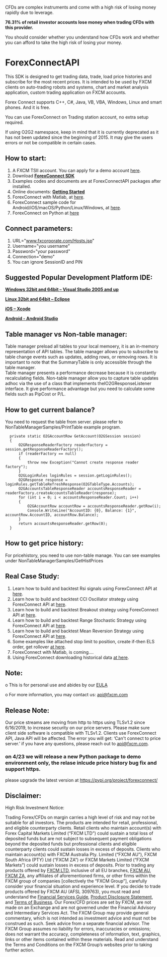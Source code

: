 CFDs are complex instruments and come with a high risk of losing money rapidly due to leverage.

**76.31% of retail investor accounts lose money when trading CFDs with this provider.**

You should consider whether you understand how CFDs work and whether you can afford to take the high risk of losing your money.

# ForexConnectAPI

This SDK is designed to get trading data, trade, load price histories and subscribe for the most recent prices. 
It is intended to be used by FXCM clients on auto-trading robots and systems, 
chart and market analysis application, custom trading application on FXCM accounts.

Forex Connect supports C++, C#, Java, VB, VBA, Windows, Linux and smart phones. And it is free.

You can use ForexConnect on Trading station account, no extra setup required.

If using O2G2 namespace, keep in mind that it is currently deprecated as it has not been updated since the beginning of 2015. 
It may give the users errors or not be compatible in certain cases.

## How to start:
1) A FXCM TSII account. You can apply for a demo account [here](https://www.fxcm.com/uk/algorithmic-trading/api-trading/). 
2) Download [**ForexConnect SDK**](http://www.fxcodebase.com/wiki/index.php/Download)
3) Examples codes and documents are at ForexConnectAPI packages after installed.
4) Online documents: [**Getting Started**](https://apiwiki.fxcorporate.com/api/Getting%20Started.pdf)
5) ForexConnect with Matlab, at [here](https://apiwiki.fxcorporate.com/api/StrategyRealCaseStudy/ForexConnectAPI/FXCM-MATLAB-master.zip).
6) ForexConnect sample code for Android/iOS/macOS/Python/Linux/Windows, at [here](https://github.com/gehtsoft/forex-connect/tree/master/samples).
7) ForexConnect on Python at [here](http://fxcodebase.com/code/viewforum.php?f=51)

## Connect parameters:
1) URL="www.fxcorporate.com/Hosts.jsp"
2) Username="you username"
3) Password="your password"
4) Connection="demo"
5) You can ignore SessionID and PIN

## Suggested Popular Development Platform IDE:
[**Windows 32bit and 64bit – Visual Studio 2005 and up**](https://www.visualstudio.com/en-us/downloads/download-visual-studio-vs.aspx)

[**Linux 32bit and 64bit – Eclipse**](https://eclipse.org/)

[**iOS – Xcode**](https://developer.apple.com/xcode/ide/)

[**Android - Android Studio**](https://developer.android.com/studio/intro/index.html)

## Table manager vs Non-table manager:
Table manager preload all tables to your local memoery, it is an in-memory representation of API tables. The table manager allows you to subscribe to table change events such as updates, adding rows, or removing rows. It is important to note that the 
SummaryTable is only accessible through the table manager.  
Table manager presents a performance decrease because it is constantly recalculating fields.
Non-table manager allow you to capture table updates adhoc via the use of a class that implements theIO2GResponseListener interface. It give performance advantage but you need to calculate some fields such as PipCost or P/L.

## How to get current balance?
You need to request the table from server. please refer to NonTableManagerSamples/PrintTable example program.

      private static O2GAccountRow GetAccount(O2GSession session)
      {
          O2GResponseReaderFactory readerFactory = session.getResponseReaderFactory();
          if (readerFactory == null)
          {
              throw new Exception("Cannot create response reader factory");
          }
          O2GLoginRules loginRules = session.getLoginRules();
          O2GResponse response = loginRules.getTableRefreshResponse(O2GTableType.Accounts);
          O2GAccountsTableResponseReader accountsResponseReader = readerFactory.createAccountsTableReader(response);
          for (int i = 0; i < accountsResponseReader.Count; i++)
          {
              O2GAccountRow accountRow = accountsResponseReader.getRow(i);
              Console.WriteLine("AccountID: {0}, Balance: {1}", accountRow.AccountID, accountRow.Balance);
          }
          return accountsResponseReader.getRow(0);
      }

## How to get price history:
For pricehistory, you need to use non-table manage. 
You can see examples under NonTableManagerSamples/GetHistPrices


## Real Case Study:
1. Learn how to build and backtest Rsi signals using ForexConnect API at <a href="https://apiwiki.fxcorporate.com/api/StrategyRealCaseStudy/ForexConnectAPI/RsiSignals_via_ForexConnectAPI.zip">here</a>.
2. Learn how to build and backtest CCI Oscillator strategy using ForexConnect API at <a href="https://apiwiki.fxcorporate.com/api/StrategyRealCaseStudy/ForexConnectAPI/2.1.CCI_via_FC_API.zip">here</a>.
3. Learn how to build and backtest Breakout strategy using ForexConnect API at <a href="https://apiwiki.fxcorporate.com/api/StrategyRealCaseStudy/ForexConnectAPI/3.1.BreakoutStrategy_via_FC_API.zip">here</a>.
4. Learn how to build and backtest Range Stochastic Strategy using ForexConnect API at <a href="https://apiwiki.fxcorporate.com/api/StrategyRealCaseStudy/ForexConnectAPI/4.1.StochasticStrategy_via.FC.API.zip">here</a>.
5. Learn how to build and backtest Mean Reversion Strategy using ForexConnect API at <a href="https://apiwiki.fxcorporate.com/api/StrategyRealCaseStudy/ForexConnectAPI/5.1.MeanReverionStrategy_via_FC_API.zip">here</a>.
6. Some examples like attached stop limit to position, create if-then ELS order, get rollover <a href="https://apiwiki.fxcorporate.com/api/StrategyRealCaseStudy/ForexConnectAPI/FC-examples-master.zip">at here</a>.
7. ForexConnect with Matlab, is coming....
8. Using ForexConnect downloading historical data <a href="https://apiwiki.fxcorporate.com/api/StrategyRealCaseStudy/ForexConnectAPI/FXCMHDD-master.zip">at here</a>.

## Note:
o	This is for personal use and abides by our [EULA](https://www.fxcm.com/uk/forms/eula/)

o	For more information, you may contact us: api@fxcm.com

## Release Note:
Our price streams are moving from http to https using TLSv1.2 since 6/16/2019, to increase security on our price servers. 
Please make sure client side software is compatible with TLSv1.2.
Clients use ForexConnect API, Java API will be affected.
The error you will get: ‘Can't connect to price server.’
if you have any questions, please reach out to api@fxcm.com.

### on 4/23 we will release a new Python package to demo environment only, the relase inlcude price history bug fix and support https.
please upgrade the latest version at 
https://pypi.org/project/forexconnect/ 


## Disclaimer:

High Risk Investment Notice: 

Trading Forex/CFDs on margin carries a high level of risk and may not be suitable for all investors. The products are intended for retail, professional, and eligible counterparty clients. Retail clients who maintain account(s) with Forex Capital Markets Limited (“FXCM LTD”) could sustain a total loss of deposited funds but are not subject to subsequent payment obligations beyond the deposited funds but professional clients and eligible counterparty clients could sustain losses in excess of deposits. Clients who maintain account(s) with FXCM Australia Pty. Limited (“FXCM AU”), FXCM South Africa (PTY) Ltd (“FXCM ZA”) or FXCM Markets Limited (“FXCM Markets”) could sustain losses in excess of deposits. Prior to trading any products offered by [FXCM LTD](https://www.fxcm.com/uk/), inclusive of all EU branches, [FXCM AU](https://www.fxcm.com/au/), [FXCM ZA](https://www.fxcm.com/za/), any affiliates of aforementioned firms, or other firms within the FXCM group of companies [collectively the “FXCM Group”], carefully consider your financial situation and experience level. If you decide to trade products offered by FXCM AU (AFSL 309763), you must read and understand the [Financial Services Guide](https://docs.fxcorporate.com/financial-services-guide-au.pdf), [Product Disclosure Statement](https://www.fxcm.com/au/legal/product-disclosure-statements/), and [Terms of Business](https://docs.fxcorporate.com/tob_au_en.pdf). Our Forex/CFD prices are set by FXCM, are not made on an Exchange and are not governed under the Financial Advisory and Intermediary Services Act. The FXCM Group may provide general commentary, which is not intended as investment advice and must not be construed as such. Seek advice from a separate financial advisor. The FXCM Group assumes no liability for errors, inaccuracies or omissions; does not warrant the accuracy, completeness of information, text, graphics, links or other items contained within these materials. Read and understand the Terms and Conditions on the FXCM Group’s websites prior to taking further action. 
